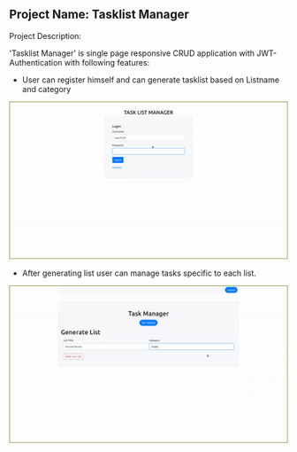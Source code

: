## Project Name: Tasklist Manager

Project Description:

'Tasklist Manager' is single page responsive CRUD application with JWT-Authentication with following features:

- User can register himself and can generate tasklist based on Listname and category

![user_signup](./tasklist_frontend/public/animations/user_sign_up.gif)

- After generating list user can manage tasks specific to each list.

![user_signup](./tasklist_frontend/public/animations/add_task_list.gif)

